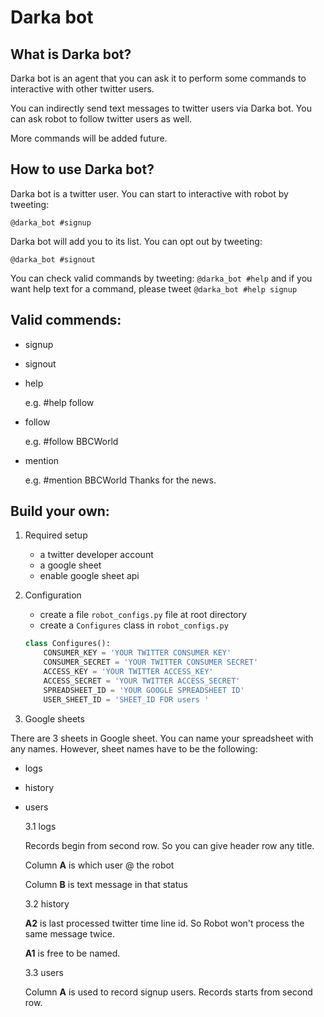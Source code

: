 # Darka bot

## What is Darka bot?

Darka bot is an agent that you can ask it to perform some commands to interactive with other
twitter users.

You can indirectly send text messages to twitter users via Darka bot. You can ask robot to follow
twitter users as well.

More commands will be added future.

## How to use Darka bot?

Darka bot is a twitter user. You can start to interactive with robot by tweeting:

 `@darka_bot #signup`

Darka bot will add you to its list. You can opt out by tweeting:

`@darka_bot #signout`

You can check valid commands by tweeting: `@darka_bot #help` and if you want help text for a command,
please tweet `@darka_bot #help signup`

## Valid commends:

- signup
- signout
- help

    e.g. \#help follow
- follow

    e.g. \#follow BBCWorld 
- mention

    e.g. \#mention BBCWorld Thanks for the news.

## Build your own:
1. Required setup
    
    - a twitter developer account
    - a google sheet
    - enable google sheet api

2. Configuration

    - create a file `robot_configs.py` file at root directory
    - create a `Configures` class in `robot_configs.py`
    ```python
    class Configures():
        CONSUMER_KEY = 'YOUR TWITTER CONSUMER KEY'
        CONSUMER_SECRET = 'YOUR TWITTER CONSUMER SECRET'
        ACCESS_KEY = 'YOUR TWITTER ACCESS_KEY'
        ACCESS_SECRET = 'YOUR TWITTER ACCESS_SECRET'
        SPREADSHEET_ID = 'YOUR GOOGLE SPREADSHEET ID'
        USER_SHEET_ID = 'SHEET_ID FOR users '
    ```

3. Google sheets

There are 3 sheets in Google sheet. You can name your spreadsheet with any names. 
However, sheet names have to be the following:
- logs
- history
- users

    3.1 logs

    Records begin from second row. So you can give header row any title.

    Column **A** is which user @ the robot
    
    Column **B** is text message in that status

    3.2 history

    **A2** is last processed twitter time line id. So Robot won't process the same message twice.

    **A1** is free to be named.

    3.3 users

    Column **A** is used to record signup users. Records starts from second row.